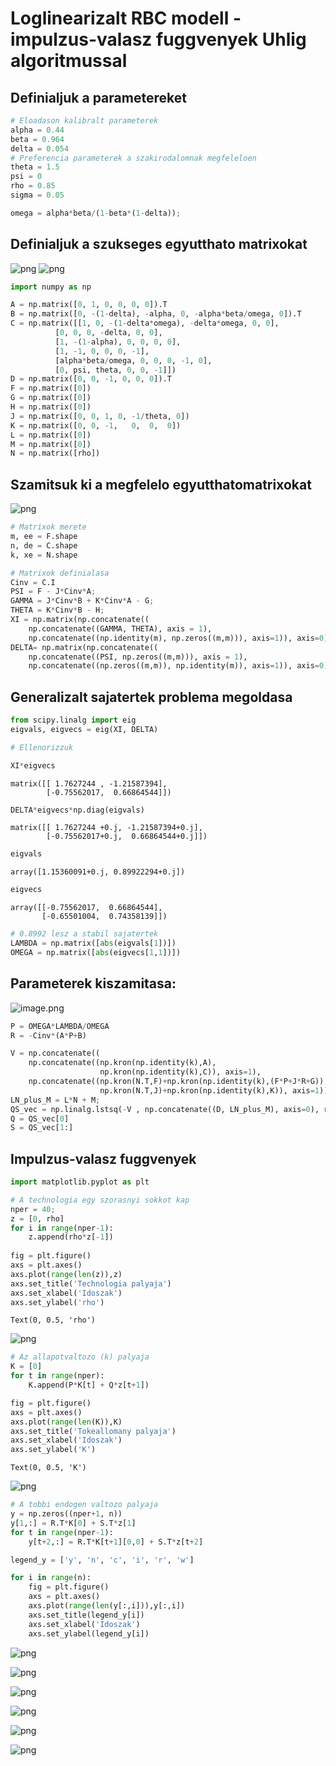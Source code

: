 # Loglinearizalt RBC modell - impulzus-valasz fuggvenyek Uhlig algoritmussal

## Definialjuk a parametereket


```python
# Eloadason kalibralt parameterek
alpha = 0.44
beta = 0.964
delta = 0.054
# Preferencia parameterek a szakirodalomnak megfeleloen
theta = 1.5
psi = 0
rho = 0.85
sigma = 0.05

omega = alpha*beta/(1-beta*(1-delta));
```

## Definialjuk a szukseges egyutthato matrixokat
![png](eq1.png)
![png](eq2.png)


```python
import numpy as np

A = np.matrix([0, 1, 0, 0, 0, 0]).T
B = np.matrix([0, -(1-delta), -alpha, 0, -alpha*beta/omega, 0]).T
C = np.matrix([[1, 0, -(1-delta*omega), -delta*omega, 0, 0],
          [0, 0, 0, -delta, 0, 0],
          [1, -(1-alpha), 0, 0, 0, 0],      
          [1, -1, 0, 0, 0, -1],
          [alpha*beta/omega, 0, 0, 0, -1, 0],
          [0, psi, theta, 0, 0, -1]])
D = np.matrix([0, 0, -1, 0, 0, 0]).T
F = np.matrix([0])
G = np.matrix([0])
H = np.matrix([0])
J = np.matrix([0, 0, 1, 0, -1/theta, 0])
K = np.matrix([0, 0, -1,   0,  0,  0])
L = np.matrix([0])
M = np.matrix([0])
N = np.matrix([rho])
```

## Szamitsuk ki a megfelelo egyutthatomatrixokat
![png](eq3.png)


```python
# Matrixok merete
m, ee = F.shape
n, de = C.shape
k, xe = N.shape

# Matrixok definialasa
Cinv = C.I
PSI = F - J*Cinv*A;
GAMMA = J*Cinv*B + K*Cinv*A - G;
THETA = K*Cinv*B - H;
XI = np.matrix(np.concatenate((
    np.concatenate((GAMMA, THETA), axis = 1),
    np.concatenate((np.identity(m), np.zeros((m,m))), axis=1)), axis=0))
DELTA= np.matrix(np.concatenate((
    np.concatenate((PSI, np.zeros((m,m))), axis = 1),
    np.concatenate((np.zeros((m,m)), np.identity(m)), axis=1)), axis=0))
```

## Generalizalt sajatertek problema megoldasa


```python
from scipy.linalg import eig
eigvals, eigvecs = eig(XI, DELTA)
```


```python
# Ellenorizzuk
```


```python
XI*eigvecs
```




    matrix([[ 1.7627244 , -1.21587394],
            [-0.75562017,  0.66864544]])




```python
DELTA*eigvecs*np.diag(eigvals)
```




    matrix([[ 1.7627244 +0.j, -1.21587394+0.j],
            [-0.75562017+0.j,  0.66864544+0.j]])




```python
eigvals
```




    array([1.15360091+0.j, 0.89922294+0.j])




```python
eigvecs
```




    array([[-0.75562017,  0.66864544],
           [-0.65501004,  0.74358139]])




```python
# 0.8992 lesz a stabil sajatertek
LAMBDA = np.matrix([abs(eigvals[1])])
OMEGA = np.matrix([abs(eigvecs[1,1])])
```

## Parameterek kiszamitasa:
![image.png](attachment:image.png)


```python
P = OMEGA*LAMBDA/OMEGA
R = -Cinv*(A*P+B)

V = np.concatenate((
    np.concatenate((np.kron(np.identity(k),A), 
                    np.kron(np.identity(k),C)), axis=1),
    np.concatenate((np.kron(N.T,F)+np.kron(np.identity(k),(F*P+J*R+G)), 
                    np.kron(N.T,J)+np.kron(np.identity(k),K)), axis=1)), axis=0)
LN_plus_M = L*N + M;
QS_vec = np.linalg.lstsq(-V , np.concatenate((D, LN_plus_M), axis=0), rcond=None)[0]
Q = QS_vec[0]
S = QS_vec[1:]
```

## Impulzus-valasz fuggvenyek


```python
import matplotlib.pyplot as plt

# A technologia egy szorasnyi sokkot kap
nper = 40;
z = [0, rho]
for i in range(nper-1):
    z.append(rho*z[-1])
    
fig = plt.figure()
axs = plt.axes()
axs.plot(range(len(z)),z)
axs.set_title('Technologia palyaja')
axs.set_xlabel('Idoszak')
axs.set_ylabel('rho')
```




    Text(0, 0.5, 'rho')




    
![png](output_18_1.png)
    



```python
# Az allapotvaltozo (k) palyaja
K = [0]
for t in range(nper):
    K.append(P*K[t] + Q*z[t+1])

fig = plt.figure()
axs = plt.axes()
axs.plot(range(len(K)),K)
axs.set_title('Tokeallomany palyaja')
axs.set_xlabel('Idoszak')
axs.set_ylabel('K')
```




    Text(0, 0.5, 'K')




    
![png](output_19_1.png)
    



```python
# A tobbi endogen valtozo palyaja
y = np.zeros((nper+1, n))
y[1,:] = R.T*K[0] + S.T*z[1]
for t in range(nper-1):
    y[t+2,:] = R.T*K[t+1][0,0] + S.T*z[t+2]

legend_y = ['y', 'n', 'c', 'i', 'r', 'w']    

for i in range(n):
    fig = plt.figure()
    axs = plt.axes()
    axs.plot(range(len(y[:,i])),y[:,i])
    axs.set_title(legend_y[i])
    axs.set_xlabel('Idoszak')
    axs.set_ylabel(legend_y[i])
```


    
![png](output_20_0.png)
    



    
![png](output_20_1.png)
    



    
![png](output_20_2.png)
    



    
![png](output_20_3.png)
    



    
![png](output_20_4.png)
    



    
![png](output_20_5.png)
    

